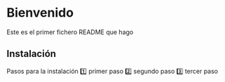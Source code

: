 # Bienvenido
Este es el primer fichero README que hago
## Instalación
Pasos para la instalación
:one: primer paso
:two: segundo paso
:three: tercer paso
